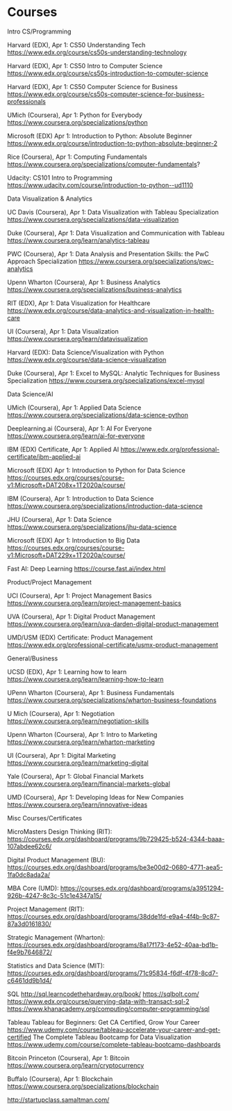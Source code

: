 # Courses
Intro CS/Programming

Harvard (EDX), Apr 1: CS50 Understanding Tech
https://www.edx.org/course/cs50s-understanding-technology

Harvard (EDX), Apr 1: CS50 Intro to Computer Science
https://www.edx.org/course/cs50s-introduction-to-computer-science

Harvard (EDX), Apr 1: CS50 Computer Science for Business
https://www.edx.org/course/cs50s-computer-science-for-business-professionals

UMich (Coursera), Apr 1: Python for Everybody
https://www.coursera.org/specializations/python

Microsoft (EDX) Apr 1: Introduction to Python: Absolute Beginner
https://www.edx.org/course/introduction-to-python-absolute-beginner-2

Rice (Coursera), Apr 1: Computing Fundamentals
https://www.coursera.org/specializations/computer-fundamentals?

Udacity: CS101 Intro to Programming
https://www.udacity.com/course/introduction-to-python--ud1110


Data Visualization & Analytics

UC Davis (Coursera), Apr 1: Data Visualization with Tableau Specialization
https://www.coursera.org/specializations/data-visualization

Duke (Coursera), Apr 1: Data Visualization and Communication with Tableau
https://www.coursera.org/learn/analytics-tableau

PWC (Coursera), Apr 1: Data Analysis and Presentation Skills: the PwC Approach Specialization
https://www.coursera.org/specializations/pwc-analytics

Upenn Wharton (Coursera), Apr 1: Business Analytics
https://www.coursera.org/specializations/business-analytics

RIT (EDX), Apr 1: Data Visualization for Healthcare
https://www.edx.org/course/data-analytics-and-visualization-in-health-care

UI (Coursera), Apr 1: Data Visualization
https://www.coursera.org/learn/datavisualization

Harvard (EDX): Data Science/Visualization with Python
https://www.edx.org/course/data-science-visualization

Duke (Coursera), Apr 1: Excel to MySQL: Analytic Techniques for Business Specialization
https://www.coursera.org/specializations/excel-mysql


Data Science/AI

UMich (Coursera), Apr 1: Applied Data Science
https://www.coursera.org/specializations/data-science-python

Deeplearning.ai (Coursera), Apr 1: AI For Everyone
https://www.coursera.org/learn/ai-for-everyone

IBM (EDX) Certificate, Apr 1: Applied AI
https://www.edx.org/professional-certificate/ibm-applied-ai

Microsoft (EDX) Apr 1: Introduction to Python for Data Science
https://courses.edx.org/courses/course-v1:Microsoft+DAT208x+1T2020a/course/

IBM (Coursera), Apr 1: Introduction to Data Science
https://www.coursera.org/specializations/introduction-data-science

JHU (Coursera), Apr 1: Data Science
https://www.coursera.org/specializations/jhu-data-science

Microsoft (EDX) Apr 1: Introduction to Big Data
https://courses.edx.org/courses/course-v1:Microsoft+DAT229x+1T2020a/course/

Fast AI: Deep Learning
https://course.fast.ai/index.html


Product/Project Management

UCI (Coursera), Apr 1:  Project Management Basics
https://www.coursera.org/learn/project-management-basics

UVA (Coursera), Apr 1: Digital Product Management
https://www.coursera.org/learn/uva-darden-digital-product-management

UMD/USM (EDX) Certificate: Product Management 
https://www.edx.org/professional-certificate/usmx-product-management



General/Business

UCSD (EDX), Apr 1: Learning how to learn
https://www.coursera.org/learn/learning-how-to-learn

UPenn Wharton (Coursera), Apr 1: Business Fundamentals
https://www.coursera.org/specializations/wharton-business-foundations

U Mich (Coursera), Apr 1: Negotiation
https://www.coursera.org/learn/negotiation-skills

Upenn Wharton (Coursera), Apr 1: Intro to Marketing
https://www.coursera.org/learn/wharton-marketing

UI (Coursera), Apr 1: Digital Marketing
https://www.coursera.org/learn/marketing-digital

Yale (Coursera), Apr 1: Global Financial Markets
https://www.coursera.org/learn/financial-markets-global

UMD (Coursera), Apr 1: Developing Ideas for New Companies
https://www.coursera.org/learn/innovative-ideas


Misc Courses/Certificates

MicroMasters
Design Thinking (RIT):
https://courses.edx.org/dashboard/programs/9b729425-b524-4344-baaa-107abdee62c6/

Digital Product Management (BU): 
https://courses.edx.org/dashboard/programs/be3e00d2-0680-4771-aea5-1fa0dc8ada2a/

MBA Core (UMD): 
https://courses.edx.org/dashboard/programs/a3951294-926b-4247-8c3c-51c1e4347a15/

Project Management (RIT): 
https://courses.edx.org/dashboard/programs/38dde1fd-e9a4-4f4b-9c87-87a3d0161830/

Strategic Management (Wharton): 
https://courses.edx.org/dashboard/programs/8a17f173-4e52-40aa-bd1b-f4e9b7646872/

Statistics and Data Science (MIT): https://courses.edx.org/dashboard/programs/71c95834-f6df-4f78-8cd7-c6461dd9b1d4/

SQL
http://sql.learncodethehardway.org/book/
https://sqlbolt.com/
https://www.edx.org/course/querying-data-with-transact-sql-2
https://www.khanacademy.org/computing/computer-programming/sql

Tableau
Tableau for Beginners: Get CA Certified, Grow Your Career
https://www.udemy.com/course/tableau-accelerate-your-career-and-get-certified
The Complete Tableau Bootcamp for Data Visualization
https://www.udemy.com/course/complete-tableau-bootcamp-dashboards

Bitcoin
Princeton (Coursera), Apr 1: Bitcoin
https://www.coursera.org/learn/cryptocurrency

Buffalo (Coursera), Apr 1: Blockchain
https://www.coursera.org/specializations/blockchain

http://startupclass.samaltman.com/

